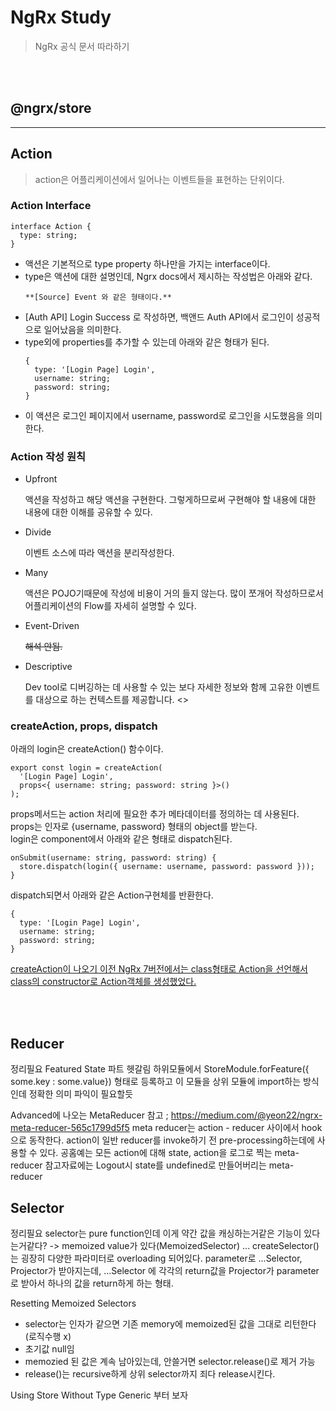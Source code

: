 # NgRx Study
> NgRx 공식 문서 따라하기

<br><br>

## @ngrx/store
---
## Action
> action은 어플리케이션에서 일어나는 이벤트들을 표현하는 단위이다.

### Action Interface
```
interface Action {
  type: string;
}
```

- 액션은 기본적으로 type property 하나만을 가지는 interface이다.
- type은 액션에 대한 설명인데, Ngrx docs에서 제시하는 작성법은 아래와 같다.
  ```
  **[Source] Event 와 같은 형태이다.**
  ```
- [Auth API] Login Success 로 작성하면, 백앤드 Auth API에서 로그인이 성공적으로 일어났음을 의미한다.
- type외에 properties를 추가할 수 있는데 아래와 같은 형태가 된다.
  ```
  {
    type: '[Login Page] Login',
    username: string;
    password: string;
  }
  ```
- 이 액션은 로그인 페이지에서 username, password로 로그인을 시도했음을 의미한다.

### Action 작성 원칙

- Upfront
  
  액션을 작성하고 해당 액션을 구현한다. 그렇게하므로써 구현해야 할 내용에 대한 내용에 대한 이해를 공유할 수 있다.

- Divide

  이벤트 소스에 따라 액션을 분리작성한다.
- Many

  액션은 POJO기때문에 작성에 비용이 거의 들지 않는다. 많이 쪼개어 작성하므로서 어플리케이션의 Flow를 자세히 설명할 수 있다. 
- Event-Driven

  ~~해석 안됨.~~
- Descriptive

  Dev tool로 디버깅하는 데 사용할 수 있는 보다 자세한 정보와 함께 고유한 이벤트를 대상으로 하는 컨텍스트를 제공합니다.
<>

### createAction, props, dispatch

아래의 login은 createAction() 함수이다.

```
export const login = createAction(
  '[Login Page] Login',
  props<{ username: string; password: string }>()
);
```

props메서드는 action 처리에 필요한 추가 메타데이터를 정의하는 데 사용된다. <br>
props는 인자로 {username, password} 형태의 object를 받는다. <br>
login은 component에서 아래와 같은 형태로 dispatch된다.

```
onSubmit(username: string, password: string) {
  store.dispatch(login({ username: username, password: password }));
}
```

 dispatch되면서 아래와 같은 Action구현체를 반환한다.
```
{
  type: '[Login Page] Login',
  username: string;
  password: string;
}
```

[createAction이 나오기 이전 NgRx 7버전에서는 class형태로 Action을 선언해서 class의 constructor로 Action객체를 생성했었다.](https://v7.ngrx.io/guide/store/actions)

<br><br>

## Reducer
정리필요
Featured State 파트 헷갈림
하위모듈에서 StoreModule.forFeature({ some.key : some.value}) 형태로 등록하고 이 모듈을 상위 모듈에 import하는 방식인데 정확한 의미 파익이 필요할듯

Advanced에 나오는 MetaReducer
참고 ; https://medium.com/@yeon22/ngrx-meta-reducer-565c1799d5f5
meta reducer는 action - reducer 사이에서 hook으로 동작한다. action이 일반 reducer를 invoke하기 전 pre-processing하는데에 사용할 수 있다. 
공홈예는 모든 action에 대해 state, action을 로그로 찍는 meta-reducer
참고자료에는 Logout시 state를 undefined로 만들어버리는 meta-reducer



## Selector
정리필요
selector는 pure function인데 이게 약간 값을 캐싱하는거같은 기능이 있다는거같다? -> memoized value가 있다(MemoizedSelector)
...  createSelector()는 굉장히 다양한 파라미터로 overloading 되어있다.
parameter로 ...Selector, Projector가 받아지는데, ...Selector 에 각각의 return값을 Projector가 parameter로 받아서 하나의 값을 return하게 하는 형태.

Resetting Memoized Selectors
 - selector는 인자가 같으면 기존 memory에 memoized된 값을 그대로 리턴한다(로직수행 x)
 - 초기값 null임
 - memozied 된 값은 계속 남아있는데, 안쓸거면 selector.release()로 제거 가능
 - release()는 recursive하게 상위 selector까지 죄다 release시킨다.

 Using Store Without Type Generic 부터 보자


